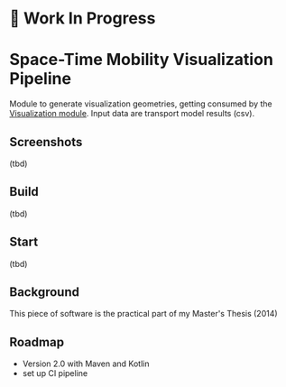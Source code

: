 # :construction_worker: Work In Progress

# Space-Time Mobility Visualization Pipeline

Module to generate visualization geometries, getting consumed by the [Visualization module](https://github.com/teeschke/space-time-mobility-vis). Input data are transport model results (csv).

## Screenshots

(tbd)

## Build

(tbd)

## Start

(tbd)

## Background

This piece of software is the practical part of my Master's Thesis (2014)

## Roadmap

- Version 2.0 with Maven and Kotlin
- set up CI pipeline

